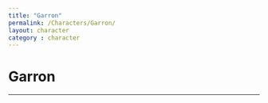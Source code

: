 ```yaml
---
title: "Garron"
permalink: /Characters/Garron/
layout: character
category : character
---
```

# Garron
---
